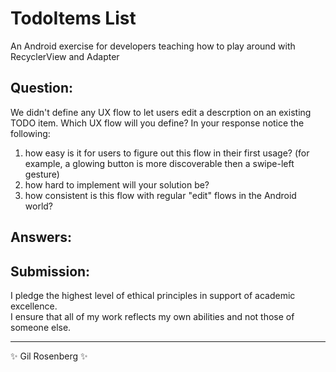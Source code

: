 # TodoItems List

An Android exercise for developers teaching how to play around with RecyclerView and Adapter

## Question:

We didn't define any UX flow to let users edit a descrption on an existing TODO item.
Which UX flow will you define?
In your response notice the following:
1. how easy is it for users to figure out this flow in their first usage? (for example, 
    a glowing button is more discoverable then a swipe-left gesture)
2. how hard to implement will your solution be?
3. how consistent is this flow with regular "edit" flows in the Android world?

## Answers:



## Submission:

I pledge the highest level of ethical principles in support of academic excellence.  
I ensure that all of my work reflects my own abilities and not those of someone else.

---

✨ Gil Rosenberg ✨